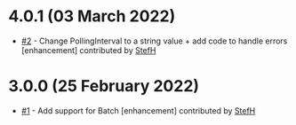 # 4.0.1 (03 March 2022)
- [#2](https://github.com/StefH/WebJobs.Extensions.Ftp/pull/2) - Change PollingInterval to a string value + add code to handle errors [enhancement] contributed by [StefH](https://github.com/StefH)

# 3.0.0 (25 February 2022)
- [#1](https://github.com/StefH/WebJobs.Extensions.Ftp/pull/1) - Add support for Batch [enhancement] contributed by [StefH](https://github.com/StefH)

